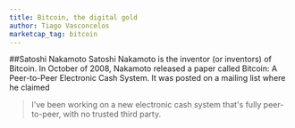 ```yaml
---
title: Bitcoin, the digital gold
author: Tiago Vasconcelos
marketcap_tag: bitcoin
---
```


##Satoshi Nakamoto
Satoshi Nakamoto is the inventor (or inventors) of Bitcoin. In October of 2008, Nakamoto released a paper called Bitcoin: A Peer-to-Peer Electronic Cash System. It was posted on a mailing list where he claimed
>I've been working on a new electronic cash system that's fully
peer-to-peer, with no trusted third party.
